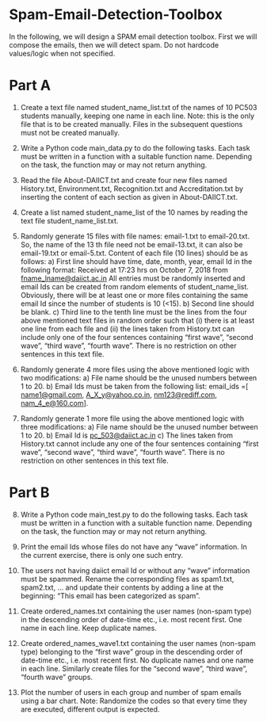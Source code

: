 # Spam-Email-Detection-Toolbox

In the following, we will design a SPAM email detection toolbox. First we will compose the
emails, then we will detect spam. Do not hardcode values/logic when not specified.

# Part A

1. Create a text file named student_name_list.txt of the names of 10 PC503 students manually,
keeping one name in each line. Note: this is the only file that is to be created manually. Files
in the subsequent questions must not be created manually.

2. Write a Python code main_data.py to do the following tasks. Each task must be written in a
function with a suitable function name. Depending on the task, the function may or may not
return anything.

3. Read the file About-DAIICT.txt and create four new files named History.txt,
Environment.txt, Recognition.txt and Accreditation.txt by inserting the content of each section
as given in About-DAIICT.txt.

4. Create a list named student_name_list of the 10 names by reading the text file
student_name_list.txt.

5. Randomly generate 15 files with file names: email-1.txt to email-20.txt. So, the name of the
13 th file need not be email-13.txt, it can also be email-19.txt or email-5.txt. Content of each
file (10 lines) should be as follows:
a) First line should have time, date, month, year, email Id in the following format:
Received at 17:23 hrs on October 7, 2018 from fname_lname@daiict.ac.in
All entries must be randomly inserted and email Ids can be created from random elements of
student_name_list. Obviously, there will be at least one or more files containing the same
email Id since the number of students is 10 (<15).
b) Second line should be blank.
c) Third line to the tenth line must be the lines from the four above mentioned text files
in random order such that (i) there is at least one line from each file and (ii) the lines
taken from History.txt can include only one of the four sentences containing “first
wave”, “second wave”, “third wave”, “fourth wave”. There is no restriction on other
sentences in this text file.

6. Randomly generate 4 more files using the above mentioned logic with two modifications:
a) File name should be the unused numbers between 1 to 20.
b) Email Ids must be taken from the following list: email_ids =[ name1@gmail.com,
A_X_y@yahoo.co.in, nm123@rediff.com, nam_4_e@160.com].

7. Randomly generate 1 more file using the above mentioned logic with three modifications:
a) File name should be the unused number between 1 to 20.
b) Email Id is pc_503@daiict.ac.in
c) The lines taken from History.txt cannot include any one of the four sentences
containing “first wave”, “second wave”, “third wave”, “fourth wave”. There is no
restriction on other sentences in this text file.

# Part B

8. Write a Python code main_test.py to do the following tasks. Each task must be written in a
function with a suitable function name. Depending on the task, the function may or may not
return anything.

9. Print the email Ids whose files do not have any “wave” information. In the current exercise,
there is only one such entry.

10. The users not having daiict email Id or without any “wave” information must be spammed.
Rename the corresponding files as spam1.txt, spam2.txt, ... and update their contents by
adding a line at the beginning: “This email has been categorized as spam”.

11. Create ordered_names.txt containing the user names (non-spam type) in the descending
order of date-time etc., i.e. most recent first. One name in each line. Keep duplicate names.

12. Create ordered_names_wave1.txt containing the user names (non-spam type) belonging to
the “first wave” group in the descending order of date-time etc., i.e. most recent first. No
duplicate names and one name in each line. Similarly create files for the “second wave”,
“third wave”, “fourth wave” groups.

13. Plot the number of users in each group and number of spam emails using a bar chart.
Note: Randomize the codes so that every time they are executed, different output is expected.

